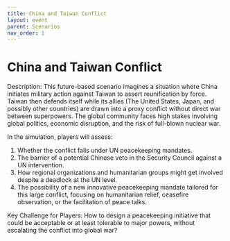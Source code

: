 ```yaml
---
title: China and Taiwan Conflict
layout: event
parent: Scenarios
nav_order: 1
---
```


# China and Taiwan Conflict

Description: This future-based scenario imagines a situation where China initiates military action against Taiwan to assert reunification by force. Taiwan then defends itself while its allies (The United States, Japan, and possibly other countries) are drawn into a proxy conflict without direct war between superpowers. The global community faces high stakes involving global politics, economic disruption, and the risk of full-blown nuclear war.

In the simulation, players will assess:
1. Whether the conflict falls under UN peacekeeping mandates.
2. The barrier of a potential Chinese veto in the Security Council against a UN intervention.
3. How regional organizations and humanitarian groups might get involved despite a deadlock at the UN level.
4. The possibility of a new innovative peacekeeping mandate tailored for this large conflict, focusing on humanitarian relief, ceasefire observation, or the facilitation of peace talks.

Key Challenge for Players:
How to design a peacekeeping initiative that could be acceptable or at least tolerable to major powers, without escalating the conflict into global war?
